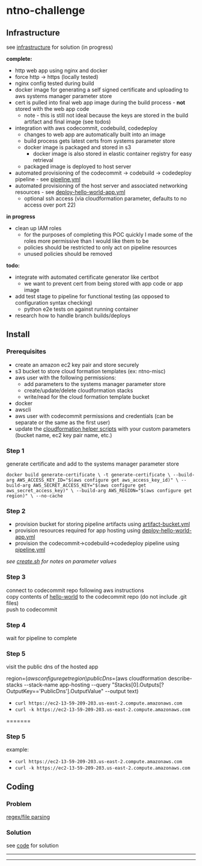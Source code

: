 # ntno-challenge

## Infrastructure
see [infrastructure](https://github.com/ntno/ntno-challenge/tree/master/infrastructure) for solution (in progress)

**complete:**
* http web app using nginx and docker
* force http -> https (locally tested)
* nginx config tested during build 
* docker image for generating a self signed certificate and uploading to aws systems manager parameter store
* cert is pulled into final web app image during the build process - **not** stored with the web app code
  * note - this is still not ideal because the keys are stored in the build artifact and final image (see todos)
* integration with aws codecommit, codebuild, codedeploy
  * changes to web app are automatically built into an image
  * build process gets latest certs from systems parameter store
  * docker image is packaged and stored in s3
    * docker image is also stored in elastic container registry for easy retrieval
  * packaged image is deployed to host server
* automated provisioning of the codecommit -> codebuild -> codedeploy pipeline - see [pipeline.yml](https://github.com/ntno/ntno-challenge/tree/master/infrastructure/cloudformation/cft/pipeline.yml)
* automated provisioning of the host server and associated networking resources - see [deploy-hello-world-app.yml](https://github.com/ntno/ntno-challenge/tree/master/infrastructure/cloudformation/cft/deploy-hello-world-app.yml)
  * optional ssh access (via cloudformation parameter, defaults to no access over port 22)

**in progress**
* clean up IAM roles 
  * for the purposes of completing this POC quickly I made some of the roles more permissive than I would like them to be
  * policies should be restricted to only act on pipeline resources
  * unused policies should be removed

**todo:**
* integrate with automated certificate generator like certbot
  * we want to prevent cert from being stored with app code or app image
* add test stage to pipeline for functional testing (as opposed to configuration syntax checking)
  * python e2e tests on against running container
* research how to handle branch builds/deploys

## Install
### Prerequisites
* create an amazon ec2 key pair and store securely
* s3 bucket to store cloud formation templates (ex: ntno-misc)
* aws user with the following permissions:  
  * add parameters to the systems manager parameter store
  * create/update/delete cloudformation stacks
  * write/read for the cloud formation template bucket
* docker
* awscli
* aws user with codecommit permissions and credentials (can be separate or the same as the first user)
* update the [cloudformation helper scripts](https://github.com/ntno/ntno-challenge/tree/master/infrastructure/cloudformation/) with your custom parameters (bucket name, ec2 key pair name, etc.)  

### Step 1 
generate certificate and add to the systems manager parameter store

`docker build generate-certificate \
   -t generate-certificate \
   --build-arg AWS_ACCESS_KEY_ID="$(aws configure get aws_access_key_id)" \
   --build-arg AWS_SECRET_ACCESS_KEY="$(aws configure get aws_secret_access_key)" \
   --build-arg AWS_REGION="$(aws configure get region)" \
   --no-cache`   

### Step 2
* provision bucket for storing pipeline artifacts using [artifact-bucket.yml](https://github.com/ntno/ntno-challenge/tree/master/infrastructure/cloudformation/cft/pipeline.yml)
* provision resources required for app hosting using [deploy-hello-world-app.yml](https://github.com/ntno/ntno-challenge/tree/master/infrastructure/cloudformation/cft/pipeline.yml)
* provision the codecommit->codebuild->codedeploy pipeline using [pipeline.yml](https://github.com/ntno/ntno-challenge/tree/master/infrastructure/cloudformation/cft/pipeline.yml)  

*see [create.sh](https://github.com/ntno/ntno-challenge/tree/master/infrastructure/cloudformation/create.sh) for notes on parameter values*

### Step 3
connect to codecommit repo following aws instructions  
copy contents of [hello-world](https://github.com/ntno/ntno-challenge/tree/master/infrastructure/hello-world) to the codecommit repo (do not include .git files)  
push to codecommit  

### Step 4 
wait for pipeline to complete

### Step 5  
visit the public dns of the hosted app

region=$(aws configure get region)
publicDns=$(aws cloudformation describe-stacks --stack-name app-hosting --query "Stacks[0].Outputs[?OutputKey=='PublicDns'].OutputValue" --output text)

* `curl https://ec2-13-59-209-203.us-east-2.compute.amazonaws.com`  
* `curl -k https://ec2-13-59-209-203.us-east-2.compute.amazonaws.com`  

=======
### Step 5  

example:  
* `curl https://ec2-13-59-209-203.us-east-2.compute.amazonaws.com`  
* `curl -k https://ec2-13-59-209-203.us-east-2.compute.amazonaws.com`  



## Coding
### Problem
[regex/file parsing](https://www.hackerrank.com/challenges/validating-credit-card-number/problem)

### Solution
see [code](https://github.com/ntno/ntno-challenge/blob/master/code/validate.py) for solution


---
---  
